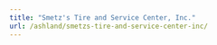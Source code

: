 ```yaml
---
title: "Smetz's Tire and Service Center, Inc."
url: /ashland/smetzs-tire-and-service-center-inc/
---
```

